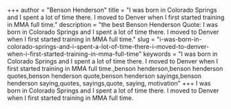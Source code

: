 +++
author = "Benson Henderson"
title = "I was born in Colorado Springs and I spent a lot of time there. I moved to Denver when I first started training in MMA full time."
description = "the best Benson Henderson Quote: I was born in Colorado Springs and I spent a lot of time there. I moved to Denver when I first started training in MMA full time."
slug = "i-was-born-in-colorado-springs-and-i-spent-a-lot-of-time-there-i-moved-to-denver-when-i-first-started-training-in-mma-full-time"
keywords = "I was born in Colorado Springs and I spent a lot of time there. I moved to Denver when I first started training in MMA full time.,benson henderson,benson henderson quotes,benson henderson quote,benson henderson sayings,benson henderson saying,quotes, sayings,quote, saying, motivation"
+++
I was born in Colorado Springs and I spent a lot of time there. I moved to Denver when I first started training in MMA full time.
